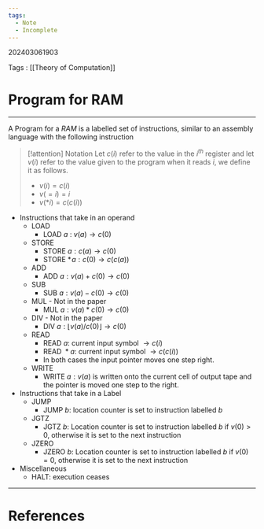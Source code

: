 ```yaml
---
tags:
  - Note
  - Incomplete
---
```

202403061903

Tags : [[Theory of Computation]]
# Program for RAM
---
A Program for a *RAM* is a labelled set of instructions, similar to an assembly language with the following instruction
>[!attention] Notation
>Let $c(i)$ refer to the value in the $i^{th}$ register and let $v(i)$ refer to the value given to the program when it reads $i$, we define it as follows.
>- $v(i) = c(i)$
>- $v(=i) = i$
>- $v(*i) = c(c(i))$ 

- Instructions that take in an operand
	- $\text{LOAD}$ 
		- $\text{LOAD }a$ : $v(a) \to c(0)$
	- $\text{STORE}$
		- $\text{STORE }a : c(a) \to c(0)$
		- $\text{STORE } *\!a : c(0) \to c(c(a))$
	- $\text{ADD}$
		- $\text{ADD }a : v(a)+c(0) \to c(0)$
	- $\text{SUB}$
		- $\text{SUB }a : v(a)-c(0) \to c(0)$
	- $\text{MUL}$ - Not in the paper
		- $\text{MUL }a : v(a)*c(0) \to c(0)$
	- $\text{DIV}$ - Not in the paper
		- $\text{DIV }a : \lfloor v(a) / c(0)\rfloor \to c(0)$
	- $\text{READ}$
		- $\text{READ }a :$ current input symbol $\to c(i)$
		- $\text{READ }*a :$ current input symbol $\to c(c(i))$
		- In both cases the input pointer moves one step right.
	- $\text{WRITE}$
		- $\text{WRITE }a : v(a)$ is written onto the current cell of output tape and the pointer is moved one step to the right. 
- Instructions that take in a Label
	- $\text{JUMP}$
		- $\text{JUMP }b :$ location counter is set to instruction labelled $b$
	- $\text{JGTZ}$
		- $\text{JGTZ } b :$ Location counter is set to instruction labelled $b$ if $v(0)>0$, otherwise it is set to the next instruction
	- $\text{JZERO}$
		- $\text{JZERO }b:$ Location counter is set to instruction labelled $b$ if $v(0)=0$, otherwise it is set to the next instruction
- Miscellaneous
	- $\text{HALT}:$ execution ceases


---
# References
